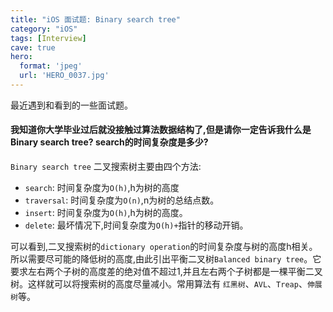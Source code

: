 ```yaml
---
title: "iOS 面试题: Binary search tree"
category: "iOS"
tags: [Interview]
cave: true
hero:
  format: 'jpeg'
  url: 'HERO_0037.jpg'
---
```

最近遇到和看到的一些面试题。

#### 我知道你大学毕业过后就没接触过算法数据结构了,但是请你一定告诉我什么是Binary search tree? search的时间复杂度是多少?

`Binary search tree` 二叉搜索树主要由四个方法:
* `search`: 时间复杂度为`O(h)`,h为树的高度
* `traversal`: 时间复杂度为`O(n)`,n为树的总结点数。
* `insert`: 时间复杂度为`O(h)`,h为树的高度。
* `delete`: 最坏情况下,时间复杂度为`O(h)+`指针的移动开销。

可以看到,二叉搜索树的`dictionary operation`的时间复杂度与树的高度h相关。所以需要尽可能的降低树的高度,由此引出平衡二叉树`Balanced binary tree`。它要求左右两个子树的高度差的绝对值不超过1,并且左右两个子树都是一棵平衡二叉树。这样就可以将搜索树的高度尽量减小。常用算法有 `红黑树`、`AVL`、`Treap`、`伸展树`等。
